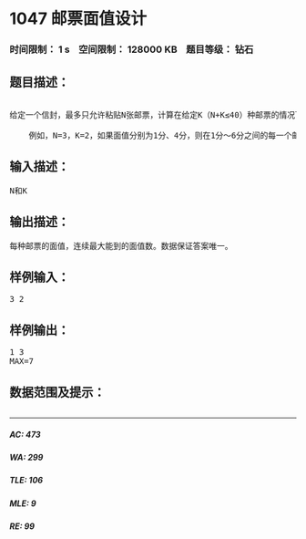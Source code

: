 # 1047 邮票面值设计   
### 时间限制： 1 s&nbsp;&nbsp;&nbsp;&nbsp;空间限制： 128000 KB&nbsp;&nbsp;&nbsp;&nbsp;题目等级： 钻石  
## 题目描述：  

<pre>
 
给定一个信封，最多只允许粘贴N张邮票，计算在给定K（N+K≤40）种邮票的情况下（假定所有的邮票数量都足够），如何设计邮票的面值，能得到最大值MAX，使在1～MAX之间的每一个邮资值都能得到。
   
    例如，N=3，K=2，如果面值分别为1分、4分，则在1分～6分之间的每一个邮资值都能得到（当然还有8分、9分和12分）；如果面值分别为1分、3分，则在1分～7分之间的每一个邮资值都能得到。可以验证当N=3，K=2时，7分就是可以得到的连续的邮资最大值，所以MAX=7，面值分别为1分、3分。
</pre>
  
  
## 输入描述：  

<pre>
N和K
</pre>
  
  
## 输出描述：  

<pre>
每种邮票的面值，连续最大能到的面值数。数据保证答案唯一。
</pre>
  
  
## 样例输入：  

<pre>
3 2
</pre>
  
  
## 样例输出：  

<pre>
1 3
MAX=7
</pre>
  
  
## 数据范围及提示：  

<pre>
</pre>
  
  
***  

##### AC: 473  
##### WA: 299  
##### TLE: 106  
##### MLE: 9  
##### RE: 99  

